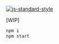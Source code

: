 [![js-standard-style](https://img.shields.io/badge/code%20style-standard-brightgreen.svg?style=flat)](http://standardjs.com)

[WIP]

```sh
npm i
npm start
```
